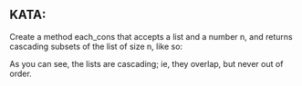 <h2>KATA:</h2> Create a method each_cons that accepts a list and a number n, and returns cascading subsets of the list of size n, like so:

<script>

each_cons([1,2,3,4], 2) #=> [[1,2], [2,3], [3,4]]

each_cons([1,2,3,4], 3) #=> [[1,2,3],[2,3,4]]
</script>

As you can see, the lists are cascading; ie, they overlap, but never out of order.
